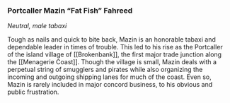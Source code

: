 ### Portcaller Mazin “Fat Fish” Fahreed

_Neutral, male tabaxi_

Tough as nails and quick to bite back, Mazin is an honorable tabaxi and dependable leader in times of trouble. This led to his rise as the Portcaller of the island village of [[Brokenbank]], the first major trade junction along the [[Menagerie Coast]]. Though the village is small, Mazin deals with a perpetual string of smugglers and pirates while also organizing the incoming and outgoing shipping lanes for much of the coast. Even so, Mazin is rarely included in major concord business, to his obvious and public frustration.